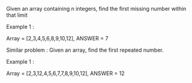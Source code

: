 Given an array containing n integers, find the first missing number within that limit

Example 1 :

Array = [2,3,4,5,6,8,9,10,12], ANSWER = 7

Similar problem : Given an array, find the first repeated number.

Example 1 :

Array = [2,3,12,4,5,6,7,7,8,9,10,12], ANSWER = 12
